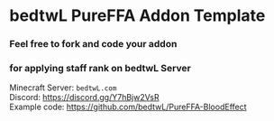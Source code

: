 # bedtwL PureFFA Addon Template
### Feel free to fork and code your addon
### for applying staff rank on bedtwL Server
Minecraft Server: `bedtwL.com`\
Discord: https://discord.gg/Y7hBjw2VsR \
Example code: https://github.com/bedtwL/PureFFA-BloodEffect